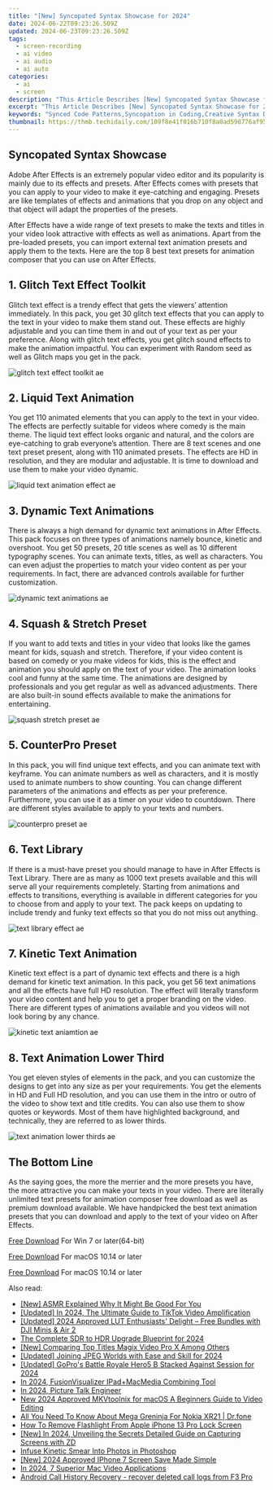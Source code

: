 ```yaml
---
title: "[New] Syncopated Syntax Showcase for 2024"
date: 2024-06-22T09:23:26.509Z
updated: 2024-06-23T09:23:26.509Z
tags: 
  - screen-recording
  - ai video
  - ai audio
  - ai auto
categories: 
  - ai
  - screen
description: "This Article Describes [New] Syncopated Syntax Showcase for 2024"
excerpt: "This Article Describes [New] Syncopated Syntax Showcase for 2024"
keywords: "Synced Code Patterns,Syncopation in Coding,Creative Syntax Display,Coding Rhythmic Styles,Programming with Pause,Syntax Dance Showcase,Rhythmic Code Examples"
thumbnail: https://thmb.techidaily.com/109f8e41f016b710f8a0ad598776af950e5e0ec716fb01a083b32b51c83dd241.jpg
---
```


## Syncopated Syntax Showcase

Adobe After Effects is an extremely popular video editor and its popularity is mainly due to its effects and presets. After Effects comes with presets that you can apply to your video to make it eye-catching and engaging. Presets are like templates of effects and animations that you drop on any object and that object will adapt the properties of the presets.

After Effects have a wide range of text presets to make the texts and titles in your video look attractive with effects as well as animations. Apart from the pre-loaded presets, you can import external text animation presets and apply them to the texts. Here are the top 8 best text presets for animation composer that you can use on After Effects.

## 1\. Glitch Text Effect Toolkit

Glitch text effect is a trendy effect that gets the viewers’ attention immediately. In this pack, you get 30 glitch text effects that you can apply to the text in your video to make them stand out. These effects are highly adjustable and you can time them in and out of your text as per your preference. Along with glitch text effects, you get glitch sound effects to make the animation impactful. You can experiment with Random seed as well as Glitch maps you get in the pack.

![glitch text effect toolkit ae](https://images.wondershare.com/filmora/article-images/2022/07/glitch-text-effect-toolkit-ae.jpg)

## 2\. Liquid Text Animation

You get 110 animated elements that you can apply to the text in your video. The effects are perfectly suitable for videos where comedy is the main theme. The liquid text effect looks organic and natural, and the colors are eye-catching to grab everyone’s attention. There are 8 text scenes and one text preset present, along with 110 animated presets. The effects are HD in resolution, and they are modular and adjustable. It is time to download and use them to make your video dynamic.

![liquid text animation effect ae](https://images.wondershare.com/filmora/article-images/2022/07/liquid-text-animation-effect-ae.jpg)

## 3\. Dynamic Text Animations

There is always a high demand for dynamic text animations in After Effects. This pack focuses on three types of animations namely bounce, kinetic and overshoot. You get 50 presets, 20 title scenes as well as 10 different typography scenes. You can animate texts, titles, as well as characters. You can even adjust the properties to match your video content as per your requirements. In fact, there are advanced controls available for further customization.

![dynamic text animations ae](https://images.wondershare.com/filmora/article-images/2022/07/dynamic-text-animations-ae.jpg)

## 4\. Squash & Stretch Preset

If you want to add texts and titles in your video that looks like the games meant for kids, squash and stretch. Therefore, if your video content is based on comedy or you make videos for kids, this is the effect and animation you should apply on the text of your video. The animation looks cool and funny at the same time. The animations are designed by professionals and you get regular as well as advanced adjustments. There are also built-in sound effects available to make the animations for entertaining.

![squash stretch preset ae](https://images.wondershare.com/filmora/article-images/2022/07/squash-stretch-preset-ae.jpg)

## 5\. CounterPro Preset

In this pack, you will find unique text effects, and you can animate text with keyframe. You can animate numbers as well as characters, and it is mostly used to animate numbers to show counting. You can change different parameters of the animations and effects as per your preference. Furthermore, you can use it as a timer on your video to countdown. There are different styles available to apply to your texts and numbers.

![counterpro preset ae](https://images.wondershare.com/filmora/article-images/2022/07/counterpro-preset-ae.jpg)

## 6\. Text Library

If there is a must-have preset you should manage to have in After Effects is Text Library. There are as many as 1000 text presets available and this will serve all your requirements completely. Starting from animations and effects to transitions, everything is available in different categories for you to choose from and apply to your text. The pack keeps on updating to include trendy and funky text effects so that you do not miss out anything.

![text library effect ae](https://images.wondershare.com/filmora/article-images/2022/07/text-library-effect-ae.jpg)

## 7\. Kinetic Text Animation

Kinetic text effect is a part of dynamic text effects and there is a high demand for kinetic text animation. In this pack, you get 56 text animations and all the effects have full HD resolution. The effect will literally transform your video content and help you to get a proper branding on the video. There are different types of animations available and you videos will not look boring by any chance.

![kinetic text aniamtion ae](https://images.wondershare.com/filmora/article-images/2022/07/kinetic-text-aniamtion-ae.jpg)

## 8\. Text Animation Lower Third

You get eleven styles of elements in the pack, and you can customize the designs to get into any size as per your requirements. You get the elements in HD and Full HD resolution, and you can use them in the intro or outro of the video to show text and title credits. You can also use them to show quotes or keywords. Most of them have highlighted background, and technically, they are referred to as lower thirds.

![text animation lower thirds ae](https://images.wondershare.com/filmora/article-images/2022/07/text-animation-lower-thirds-ae.jpg)

## The Bottom Line

As the saying goes, the more the merrier and the more presets you have, the more attractive you can make your texts in your video. There are literally unlimited text presets for animation composer free download as well as premium download available. We have handpicked the best text animation presets that you can download and apply to the text of your video on After Effects.

[Free Download](https://tools.techidaily.com/wondershare/filmora/download/) For Win 7 or later(64-bit)

[Free Download](https://tools.techidaily.com/wondershare/filmora/download/) For macOS 10.14 or later

[Free Download](https://tools.techidaily.com/wondershare/filmora/download/) For macOS 10.14 or later

<ins class="adsbygoogle"
     style="display:block"
     data-ad-format="autorelaxed"
     data-ad-client="ca-pub-7571918770474297"
     data-ad-slot="1223367746"></ins>

<ins class="adsbygoogle"
     style="display:block"
     data-ad-format="autorelaxed"
     data-ad-client="ca-pub-7571918770474297"
     data-ad-slot="1223367746"></ins>



<ins class="adsbygoogle"
     style="display:block"
     data-ad-client="ca-pub-7571918770474297"
     data-ad-slot="8358498916"
     data-ad-format="auto"
     data-full-width-responsive="true"></ins>


<span class="atpl-alsoreadstyle">Also read:</span>
<div><ul>
<li><a href="https://fox-hovers.techidaily.com/new-asmr-explained-why-it-might-be-good-for-you/"><u>[New] ASMR Explained  Why It Might Be Good For You</u></a></li>
<li><a href="https://fox-hovers.techidaily.com/updated-in-2024-the-ultimate-guide-to-tiktok-video-amplification/"><u>[Updated] In 2024, The Ultimate Guide to TikTok Video Amplification</u></a></li>
<li><a href="https://fox-hovers.techidaily.com/updated-2024-approved-lut-enthusiasts-delight-free-bundles-with-dji-minis-and-air-2/"><u>[Updated] 2024 Approved  LUT Enthusiasts' Delight – Free Bundles with DJI Minis & Air 2</u></a></li>
<li><a href="https://fox-hovers.techidaily.com/the-complete-sdr-to-hdr-upgrade-blueprint-for-2024/"><u>The Complete SDR to HDR Upgrade Blueprint for 2024</u></a></li>
<li><a href="https://fox-hovers.techidaily.com/new-comparing-top-titles-magix-video-pro-x-among-others/"><u>[New] Comparing Top Titles  Magix Video Pro X Among Others</u></a></li>
<li><a href="https://fox-hovers.techidaily.com/updated-joining-jpeg-worlds-with-ease-and-skill-for-2024/"><u>[Updated] Joining JPEG Worlds with Ease and Skill for 2024</u></a></li>
<li><a href="https://fox-hovers.techidaily.com/updated-gopros-battle-royale-hero5-b-stacked-against-session-for-2024/"><u>[Updated] GoPro's Battle Royale  Hero5 B Stacked Against Session for 2024</u></a></li>
<li><a href="https://fox-hovers.techidaily.com/in-2024-fusionvisualizer-ipadplusmacmedia-combining-tool/"><u>In 2024, FusionVisualizer  IPad+MacMedia Combining Tool</u></a></li>
<li><a href="https://youtube-help.techidaily.com/in-2024-picture-talk-engineer/"><u>In 2024, Picture Talk Engineer</u></a></li>
<li><a href="https://ai-video-tools.techidaily.com/new-2024-approved-mkvtoolnix-for-macos-a-beginners-guide-to-video-editing/"><u>New 2024 Approved MKVtoolnix for macOS A Beginners Guide to Video Editing</u></a></li>
<li><a href="https://android-pokemon-go.techidaily.com/all-you-need-to-know-about-mega-greninja-for-nokia-xr21-drfone-by-drfone-virtual-android/"><u>All You Need To Know About Mega Greninja For Nokia XR21 | Dr.fone</u></a></li>
<li><a href="https://ios-unlock.techidaily.com/how-to-remove-flashlight-from-apple-iphone-13-pro-lock-screen-by-drfone-ios/"><u>How To Remove Flashlight From Apple iPhone 13 Pro Lock Screen</u></a></li>
<li><a href="https://digital-screen-recording.techidaily.com/new-in-2024-unveiling-the-secrets-detailed-guide-on-capturing-screens-with-zd/"><u>[New] In 2024, Unveiling the Secrets  Detailed Guide on Capturing Screens with ZD</u></a></li>
<li><a href="https://extra-resources.techidaily.com/infuse-kinetic-smear-into-photos-in-photoshop/"><u>Infuse Kinetic Smear Into Photos in Photoshop</u></a></li>
<li><a href="https://digital-screen-recording.techidaily.com/new-2024-approved-iphone-7-screen-save-made-simple/"><u>[New] 2024 Approved  IPhone 7 Screen Save Made Simple</u></a></li>
<li><a href="https://extra-lessons.techidaily.com/in-2024-7-superior-mac-video-applications/"><u>In 2024, 7 Superior Mac Video Applications</u></a></li>
<li><a href="https://phone-solutions.techidaily.com/android-call-history-recovery-recover-deleted-call-logs-from-f3-pro-by-fonelab-android-recover-call-logs/"><u>Android Call History Recovery - recover deleted call logs from F3 Pro</u></a></li>
</ul></div>
